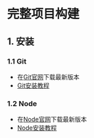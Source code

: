 # 完整项目构建
## 1. 安装
### 1.1 Git
- 在[Git官网](https://git-scm.com)下载最新版本
- [Git安装教程](https://git-scm.com/book/zh/v2/起步-安装-Git)
### 1.2 Node
- 在[Node官网](https:://nodejs.org/en/)下载最新版本
- [Node安装教程](http:://www.runoob.com/nodejs/nodejs-install-setup.html)

